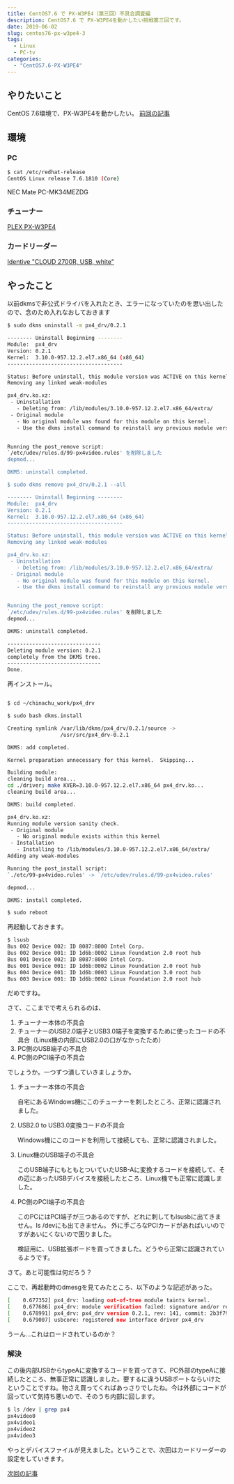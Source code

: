 ```yaml
---
title: CentOS7.6 で PX-W3PE4（第三回）不具合調査編
description: CentOS7.6 で PX-W3PE4を動かしたい挑戦第三回です。
date: 2019-06-02
slug: centos76-px-w3pe4-3
tags:
  - Linux
  - PC-tv
categories:
  - "CentOS7.6-PX-W3PE4"
---
```

## やりたいこと
CentOS 7.6環境で、PX-W3PE4を動かしたい。
[前回の記事](centos76-px-w3pe4-2)

## 環境

### PC

```bash
$ cat /etc/redhat-release
CentOS Linux release 7.6.1810 (Core)
```

NEC Mate PC-MK34MEZDG

### チューナー
[PLEX PX-W3PE4](http://www.plex-net.co.jp/product/px-w3pe4/)

### カードリーダー
[Identive "CLOUD 2700R, USB, white"](https://www.amazon.co.jp/gp/product/B00EUV2NVE/ref=ppx_yo_dt_b_asin_title_o05_s00?ie=UTF8&psc=1)

## やったこと

以前dkmsで非公式ドライバを入れたとき、エラーになっていたのを思い出したので、念のため入れなおしておきます

```bash
$ sudo dkms uninstall -m px4_drv/0.2.1

-------- Uninstall Beginning --------
Module:  px4_drv
Version: 0.2.1
Kernel:  3.10.0-957.12.2.el7.x86_64 (x86_64)
-------------------------------------

Status: Before uninstall, this module version was ACTIVE on this kernel.
Removing any linked weak-modules

px4_drv.ko.xz:
 - Uninstallation
   - Deleting from: /lib/modules/3.10.0-957.12.2.el7.x86_64/extra/
 - Original module
   - No original module was found for this module on this kernel.
   - Use the dkms install command to reinstall any previous module version.


Running the post_remove script:
`/etc/udev/rules.d/99-px4video.rules' を削除しました
depmod...

DKMS: uninstall completed.

$ sudo dkms remove px4_drv/0.2.1 --all

-------- Uninstall Beginning --------
Module:  px4_drv
Version: 0.2.1
Kernel:  3.10.0-957.12.2.el7.x86_64 (x86_64)
-------------------------------------

Status: Before uninstall, this module version was ACTIVE on this kernel.
Removing any linked weak-modules

px4_drv.ko.xz:
 - Uninstallation
   - Deleting from: /lib/modules/3.10.0-957.12.2.el7.x86_64/extra/
 - Original module
   - No original module was found for this module on this kernel.
   - Use the dkms install command to reinstall any previous module version.


Running the post_remove script:
`/etc/udev/rules.d/99-px4video.rules' を削除しました
depmod...

DKMS: uninstall completed.

------------------------------
Deleting module version: 0.2.1
completely from the DKMS tree.
------------------------------
Done.

```

再インストール。

```bash

$ cd ~/chinachu_work/px4_drv

$ sudo bash dkms.install

Creating symlink /var/lib/dkms/px4_drv/0.2.1/source ->
                 /usr/src/px4_drv-0.2.1

DKMS: add completed.

Kernel preparation unnecessary for this kernel.  Skipping...

Building module:
cleaning build area...
cd ./driver; make KVER=3.10.0-957.12.2.el7.x86_64 px4_drv.ko...
cleaning build area...

DKMS: build completed.

px4_drv.ko.xz:
Running module version sanity check.
 - Original module
   - No original module exists within this kernel
 - Installation
   - Installing to /lib/modules/3.10.0-957.12.2.el7.x86_64/extra/
Adding any weak-modules

Running the post_install script:
`./etc/99-px4video.rules' -> `/etc/udev/rules.d/99-px4video.rules'

depmod...

DKMS: install completed.

$ sudo reboot
```
再起動しておきます。

```bash
$ lsusb
Bus 002 Device 002: ID 8087:8000 Intel Corp.
Bus 002 Device 001: ID 1d6b:0002 Linux Foundation 2.0 root hub
Bus 001 Device 002: ID 8087:8008 Intel Corp.
Bus 001 Device 001: ID 1d6b:0002 Linux Foundation 2.0 root hub
Bus 004 Device 001: ID 1d6b:0003 Linux Foundation 3.0 root hub
Bus 003 Device 001: ID 1d6b:0002 Linux Foundation 2.0 root hub
```

だめですね。

さて、ここまでで考えられるのは、

1. チューナー本体の不具合
2. チューナーのUSB2.0端子とUSB3.0端子を変換するために使ったコードの不具合（Linux機の内部にUSB2.0の口がなかったため）
3. PC側のUSB端子の不具合
4. PC側のPCI端子の不具合

でしょうか。一つずつ潰していきましょうか。

1. チューナー本体の不具合

    自宅にあるWindows機にこのチューナーを刺したところ、正常に認識されました。
2. USB2.0 to USB3.0変換コードの不具合

    Windows機にこのコードを利用して接続しても、正常に認識されました。
3. Linux機のUSB端子の不具合

    このUSB端子にもともとついていたUSB-Aに変換するコードを接続して、その辺にあったUSBデバイスを接続したところ、Linux機でも正常に認識しました。
4. PC側のPCI端子の不具合

    このPCにはPCI端子が三つあるのですが、どれに刺してもlsusbに出てきません。ls /devにも出てきません。
    外に手ごろなPCIカードがあればいいのですがあいにくないので困りました。
    
    検証用に、USB拡張ボードを買ってきました。どうやら正常に認識されているようです。
    
さて。あと可能性は何だろう？

ここで、再起動時のdmesgを見てみたところ、以下のような記述があった。

```bash
[    0.677352] px4_drv: loading out-of-tree module taints kernel.
[    0.677686] px4_drv: module verification failed: signature and/or required key missing - tainting kernel
[    0.678991] px4_drv: px4_drv version 0.2.1, rev: 141, commit: 2b3f79b5bc5db56e8556bb28397f7d8f74b2adeb @ master
[    0.679007] usbcore: registered new interface driver px4_drv
```

うーん...これはロードされているのか？

### 解決

この後内部USBからtypeAに変換するコードを買ってきて、PC外部のtypeAに接続したところ、無事正常に認識しました。要するに違うUSBポートならいけたということですね。物さえ買ってくればあっさりでしたね。今は外部にコードが回っていて気持ち悪いので、そのうち内部に回します。

```bash
$ ls /dev | grep px4
px4video0
px4video1
px4video2
px4video3
```

やっとデバイスファイルが見えました。ということで、次回はカードリーダーの設定をしていきます。

[次回の記事](centos76-px-w3pe4-4)
